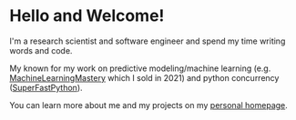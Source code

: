 # Hello and Welcome!

I'm a research scientist and software engineer and spend my time writing words and code.

My known for my work on predictive modeling/machine learning (e.g. [MachineLearningMastery](https://MachineLearningMastery.com) which I sold in 2021) and python concurrency ([SuperFastPython](https://SuperFastPython.com)).

You can learn more about me and my projects on my [personal homepage](https://jasonbrownlee.me/).